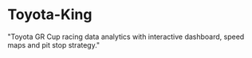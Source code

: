 # Toyota-King
"Toyota GR Cup racing data analytics with interactive dashboard, speed maps and pit stop strategy."
